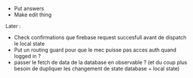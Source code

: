 - Put answers
- Make edit thing


Later :
- Check confirmations que firebase request succesfull avant de dispatch le local state
- Put un routing guard pour que le mec puisse pas acces auth quand logged in ?
- passer le fetch de data de la database en observable ? (et du coup plus besoin de dupliquer les changement de state database + local state)